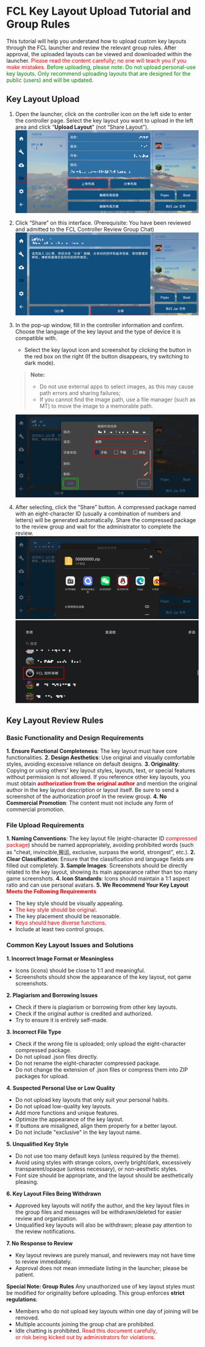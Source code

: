 # FCL Key Layout Upload Tutorial and Group Rules

This tutorial will help you understand how to upload custom key layouts through the FCL launcher and review the relevant group rules. After approval, the uploaded layouts can be viewed and downloaded within the launcher. <span style="color: red;">Please read the content carefully; no one will teach you if you make mistakes.</span> <span style="color: green;">Before uploading, please note: Do not upload personal-use key layouts. Only recommend uploading layouts that are designed for the public (users) and will be updated.</span>

## Key Layout Upload
1. Open the launcher, click on the controller icon on the left side to enter the controller page. Select the key layout you want to upload in the left area and click “__Upload Layout__” (not “Share Layout”).
   ![Upload Layout](/assets/img/docs/upload_controller/scbj.png)

2. Click “Share” on this interface.
   (Prerequisite: You have been reviewed and admitted to the FCL Controller Review Group Chat)
   ![Share](/assets/img/docs/upload_controller/fx.png)

3. In the pop-up window, fill in the controller information and confirm. Choose the language of the key layout and the type of device it is compatible with.
   - Select the key layout icon and screenshot by clicking the button in the red box on the right 
     (If the button disappears, try switching to dark mode).

   > **Note:**
   > - Do not use external apps to select images, as this may cause path errors and sharing failures;
   > - If you cannot find the image path, use a file manager (such as MT) to move the image to a memorable path.

   ![Edit Layout Information](/assets/img/docs/upload_controller/bjbjxx.png)

4. After selecting, click the “Share” button. A compressed package named with an eight-character ID (usually a combination of numbers and letters) will be generated automatically. Share the compressed package to the review group and wait for the administrator to complete the review.
   ![Share](/assets/img/docs/upload_controller/fx1.png)
   ![Share](/assets/img/docs/upload_controller/fx2.png)

## Key Layout Review Rules
### Basic Functionality and Design Requirements
**1. Ensure Functional Completeness**: The key layout must have core functionalities.
**2. Design Aesthetics**: Use original and visually comfortable styles, avoiding excessive reliance on default designs.
**3. Originality**: Copying or using others' key layout styles, layouts, text, or special features without permission is not allowed. If you reference other key layouts, you must obtain <span style="color: red;">**authorization from the original author**</span> and mention the original author in the key layout description or layout itself. Be sure to send a screenshot of the authorization proof in the review group.
**4. No Commercial Promotion**: The content must not include any form of commercial promotion.

### File Upload Requirements
**1. Naming Conventions**: The key layout file (eight-character ID <span style="color: red;">compressed package</span>) should be named appropriately, avoiding prohibited words (such as "cheat, invincible,搬运, exclusive, surpass the world, strongest", etc.).
**2. Clear Classification**: Ensure that the classification and language fields are filled out completely.
**3. Sample Images**: Screenshots should be directly related to the key layout, showing its main appearance rather than too many game screenshots.
**4. Icon Standards**: Icons should maintain a 1:1 aspect ratio and can use personal avatars.
**5. We Recommend Your Key Layout <span style="color: red;">Meets the Following Requirements</span>**
- The key style should be visually appealing.
- <span style="color: red;">The key style should be original</span>.
- The key placement should be reasonable.
- <span style="color: red;">Keys should have diverse functions</span>.
- Include at least two control groups.

### Common Key Layout Issues and Solutions
**1. Incorrect Image Format or Meaningless**
- Icons (icons) should be close to 1:1 and meaningful.
- Screenshots should show the appearance of the key layout, not game screenshots.

**2. Plagiarism and Borrowing Issues**
- Check if there is plagiarism or borrowing from other key layouts.
- Check if the original author is credited and authorized.
- Try to ensure it is entirely self-made.

**3. Incorrect File Type**
- Check if the wrong file is uploaded; only upload the eight-character compressed package.
- Do not upload .json files directly.
- Do not rename the eight-character compressed package.
- Do not change the extension of .json files or compress them into ZIP packages for upload.

**4. Suspected Personal Use or Low Quality**
- Do not upload key layouts that only suit your personal habits.
- Do not upload low-quality key layouts.
- Add more functions and unique features.
- Optimize the appearance of the key layout.
- If buttons are misaligned, align them properly for a better layout.
- Do not include "exclusive" in the key layout name.

**5. Unqualified Key Style**
- Do not use too many default keys (unless required by the theme).
- Avoid using styles with strange colors, overly bright/dark, excessively transparent/opaque (unless necessary), or non-aesthetic styles.
- Font size should be appropriate, and the layout should be aesthetically pleasing.

**6. Key Layout Files Being Withdrawn**
- Approved key layouts will notify the author, and the key layout files in the group files and messages will be withdrawn/deleted for easier review and organization.
- Unqualified key layouts will also be withdrawn; please pay attention to the review notifications.

**7. No Response to Review**
- Key layout reviews are purely manual, and reviewers may not have time to review immediately.
- Approval does not mean immediate listing in the launcher; please be patient.

**Special Note: Group Rules**
Any unauthorized use of key layout styles must be modified for originality before uploading.
This group enforces **strict regulations**:
- Members who do not upload key layouts within one day of joining will be removed.
- Multiple accounts joining the group chat are prohibited.
- Idle chatting is prohibited.
<span style="color: red;">Read this document carefully,  
or risk being kicked out by administrators for violations.</span>
